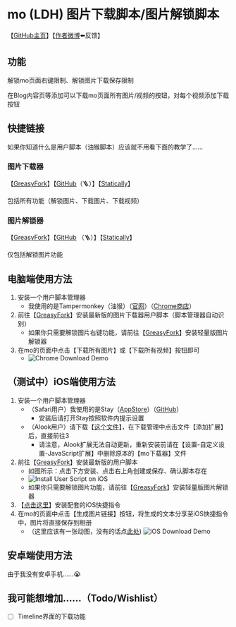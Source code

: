 # mo (LDH) 图片下载脚本/图片解锁脚本

【[GitHub主页](https://github.com/locoda/mo-downloader)】【[作者微博](https://weibo.com/locoda)⬅️反馈】

## 功能

解锁mo页面右键限制、解锁图片下载保存限制

在Blog内容页等添加可以下载mo页面所有图片/视频的按钮，对每个视频添加下载按钮

## 快捷链接

如果你知道什么是用户脚本（油猴脚本）应该就不用看下面的教学了……

### 图片下载器 

【[GreasyFork](https://greasyfork.org/scripts/459051)】【[GitHub](https://github.com/locoda/mo-downloader/raw/main/mo-downloder.user.js)（🪜）】【[Statically](https://cdn.statically.io/gh/locoda/mo-downloader/main/mo-downloder.user.js)】

包括所有功能（解锁图片、下载图片、下载视频）

### 图片解锁器 

【[GreasyFork](https://greasyfork.org/scripts/459052)】【[GitHub](https://github.com/locoda/mo-downloader/raw/main/mo-img-unlock.user.js) （🪜）】【[Statically](https://cdn.statically.io/gh/locoda/mo-downloader/main/mo-img-unlock.user.js)】

仅包括解锁图片功能

## 电脑端使用方法

1. 安装一个用户脚本管理器
   - 我使用的是Tampermonkey（油猴）（[官网](https://www.tampermonkey.net/)）（[Chrome商店](https://chrome.google.com/webstore/detail/tampermonkey/dhdgffkkebhmkfjojejmpbldmpobfkfo)）
2. 前往【[GreasyFork](https://greasyfork.org/scripts/459051)】安装最新版的图片下载器用户脚本（脚本管理器自动识别）
   - 如果你只需要解锁图片右键功能，请前往【[GreasyFork](https://greasyfork.org/scripts/459052)】安装轻量版图片解锁器
3. 在mo的页面中点击【下载所有图片】或【下载所有视频】按钮即可
   - ![Chrome Download Demo](https://cdn.statically.io/gh/locoda/mo-downloader/main/demos/chrome-download.png)

## （测试中）iOS端使用方法

1. 安装一个用户脚本管理器
   - （Safari用户）我使用的是Stay（[AppStore](https://apps.apple.com/cn/app/stay-%E7%BD%91%E9%A1%B5%E7%BA%AF%E6%B5%8F%E8%A7%88/id1591620171)）（[GitHub](https://github.com/shenruisi/Stay)）
     - 安装后请打开Stay按照软件内提示设置
   - （Alook用户）请下载【[这个文件](https://cdn.statically.io/gh/locoda/mo-downloader/main/mo-downloader.alook)】，在下载管理中点击文件【添加扩展】后，直接前往3
     - 请注意，Alook扩展无法自动更新，重新安装前请在【设置-自定义设置-JavaScript扩展】中删除原本的【mo下载器】文件
2. 前往【[GreasyFork](https://greasyfork.org/scripts/459051)】安装最新版的用户脚本
   - 如图所示：点击下方安装、点击右上角创建或保存、确认脚本存在
   - ![Install User Script on iOS](https://cdn.statically.io/gh/locoda/mo-downloader/main/demos/iOS-user-script-install.png)
   - 如果你只需要解锁图片功能，请前往【[GreasyFork](https://greasyfork.org/scripts/459052)】安装轻量版图片解锁器
3. 【[点击这里](https://www.icloud.com/shortcuts/bbd0e1dc58ed416f912ebb060beea996)】安装配套的iOS快捷指令
4. 在mo的页面中点击【生成图片链接】按钮，将生成的文本分享至iOS快捷指令中，图片将直接保存到相册
   - （这里应该有一张动图，没有的话点[此处](https://cdn.statically.io/gh/locoda/mo-downloader/main/demos/iOS-download.gif))
   ![iOS Download Demo](https://cdn.statically.io/gh/locoda/mo-downloader/main/demos/iOS-download.gif)

## 安卓端使用方法

由于我没有安卓手机……😭

## 我可能想增加……（Todo/Wishlist）

- [ ] Timeline界面的下载功能
